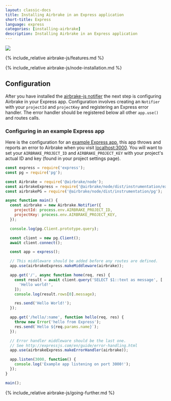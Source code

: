 ```yaml
---
layout: classic-docs
title: Installing Airbrake in an Express application
short-title: Express
language: express
categories: [installing-airbrake]
description: Installing Airbrake in an Express application
---
```


![](https://s3.amazonaws.com/document-resources/jsbrakeman.png)

{% include_relative airbrake-js/features.md %}

{% include_relative airbrake-js/node-installation.md %}

## Configuration

After you have installed the [airbrake-js notifier](https://github.com/airbrake/airbrake-js)
the next step is configuring Airbrake in your Express app.  Configuration
involves creating an `Notifier` with your `projectId` and `projectKey` and
registering an Express error handler. The error handler should be registered
below all other `app.use()` and routes calls.

### Configuring in an example Express app
Here is the configuration for an
[example Express app](https://github.com/airbrake/airbrake-js/tree/master/packages/node/examples/express),
this app throws and reports an error to Airbrake when you visit
 [localhost:3000](http://localhost:3000). You will want to set your
 `AIRBRAKE_PROJECT_ID` and `AIRBRAKE_PROJECT_KEY` with your project's actual ID
 and key (found in your project settings page).

```js
const express = require('express');
const pg = require('pg');

const Airbrake = require('@airbrake/node');
const airbrakeExpress = require('@airbrake/node/dist/instrumentation/express');
const airbrakePG = require('@airbrake/node/dist/instrumentation/pg');

async function main() {
  const airbrake = new Airbrake.Notifier({
    projectId: process.env.AIRBRAKE_PROJECT_ID,
    projectKey: process.env.AIRBRAKE_PROJECT_KEY,
  });

  console.log(pg.Client.prototype.query);

  const client = new pg.Client();
  await client.connect();

  const app = express();

  // This middleware should be added before any routes are defined.
  app.use(airbrakeExpress.makeMiddleware(airbrake));

  app.get('/', async function home(req, res) {
    const result = await client.query('SELECT $1::text as message', [
      'Hello world!',
    ]);
    console.log(result.rows[0].message);

    res.send('Hello World!');
  });

  app.get('/hello/:name', function hello(req, res) {
    throw new Error('hello from Express');
    res.send(`Hello ${req.params.name}`);
  });

  // Error handler middleware should be the last one.
  // See http://expressjs.com/en/guide/error-handling.html
  app.use(airbrakeExpress.makeErrorHandler(airbrake));

  app.listen(3000, function() {
    console.log('Example app listening on port 3000!');
  });
}

main();
```

{% include_relative airbrake-js/going-further.md %}
